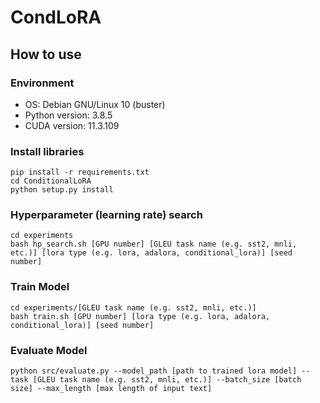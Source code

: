 # CondLoRA

## How to use

### Environment
- OS: Debian GNU/Linux 10 (buster)
- Python version: 3.8.5
- CUDA version: 11.3.109

### Install libraries

```
pip install -r requirements.txt
cd ConditionalLoRA
python setup.py install
```

### Hyperparameter (learning rate) search 

```
cd experiments
bash hp_search.sh [GPU number] [GLEU task name (e.g. sst2, mnli, etc.)] [lora type (e.g. lora, adalora, conditional_lora)] [seed number]
```

### Train Model

```
cd experiments/[GLEU task name (e.g. sst2, mnli, etc.)]
bash train.sh [GPU number] [lora type (e.g. lora, adalora, conditional_lora)] [seed number]
```

### Evaluate Model

```
python src/evaluate.py --model_path [path to trained lora model] --task [GLEU task name (e.g. sst2, mnli, etc.)] --batch_size [batch size] --max_length [max length of input text]
```
